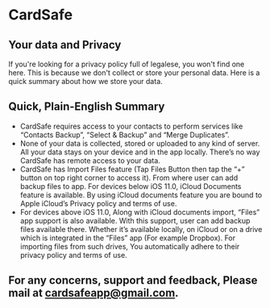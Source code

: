 # CardSafe

## Your data and Privacy
If you're looking for a privacy policy full of legalese, you won't find one here. This is because we don't collect or store your personal data. Here is a quick summary about how we store your data.

## Quick, Plain-English Summary

* CardSafe requires access to your contacts to perform services like “Contacts Backup”, “Select & Backup” and “Merge Duplicates”.
* None of your data is collected, stored or uploaded to any kind of server. All your data stays on your device and in the app locally. There’s no way CardSafe has remote access to your data.
* CardSafe has Import Files feature (Tap Files Button then tap the “+” button on top right corner to access it). From where user can add backup files to app. For devices below iOS 11.0, iCloud Documents feature is available. By using iCloud documents feature you are bound to Apple iCloud’s Privacy policy and terms of use. 
* For devices above iOS 11.0, Along with iCloud documents import, “Files” app support is also available. With this support, user can add backup files available there. Whether it’s available locally, on iCloud or on a drive which is integrated in the “Files” app (For example Dropbox). For importing files from such drives, You automatically adhere to their privacy policy and terms of use.

## For any concerns, support and feedback, Please mail at [cardsafeapp@gmail.com](mailto:cardsafeapp@gmail.com).
